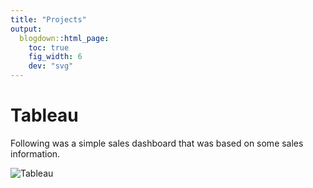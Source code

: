 ```yaml
---
title: "Projects"
output:
  blogdown::html_page:
    toc: true
    fig_width: 6
    dev: "svg"
---
```


# Tableau 
Following was a simple sales dashboard that was based on some sales information. 

![Tableau](https://imgur.com/a/0aYYnRl)
